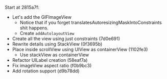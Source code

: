 Start at 2815a7f:

- Let's add the GIFImageView
	- Notice that if you forget translatesAutoresizingMaskIntoConstraints shit happens. 
	- Create `addAutolayoutView`
- Create all the view using just constraints (7d0e691)
- Rewrite details using StackView (0f3695b)
- Place inside scrollView using UIView as containerView (1102fe3)
	- Use stackView as containerView
- Refactor UILabel creation (58eaf7a)
- Fix imageView aspect ratio (f0b9bc3)
- Add rotation support (d9b78dd)
# 